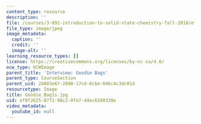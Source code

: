 ```yaml
---
content_type: resource
description: ''
file: /courses/3-091-introduction-to-solid-state-chemistry-fall-2018/ef8f2625077298c20fe7d4ec6580338e_Goodie_Bag1s.jpg
file_type: image/jpeg
image_metadata:
  caption: ''
  credit: ''
  image-alt: ''
learning_resource_types: []
license: https://creativecommons.org/licenses/by-nc-sa/4.0/
ocw_type: OCWImage
parent_title: 'Interview: Goodie Bags'
parent_type: CourseSection
parent_uid: 24883e67-2898-17cd-6cbe-046c4c3dc01d
resourcetype: Image
title: Goodie_Bag1s.jpg
uid: ef8f2625-0772-98c2-0fe7-d4ec6580338e
video_metadata:
  youtube_id: null
---
```

